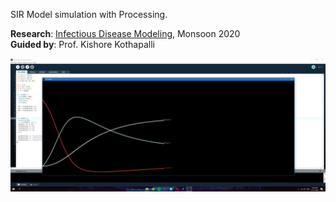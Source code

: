 SIR Model simulation with Processing.

**Research**: [Infectious Disease Modeling], Monsoon 2020<br>
**Guided by**: Prof. Kishore Kothapalli

![](assets/01.png)<br>

[Infectious Disease Modeling]: https://github.com/iiithf/infectious-disease-modeling
